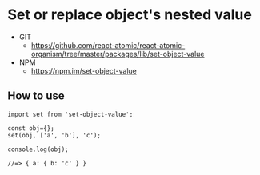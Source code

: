 Set or replace object's nested value
===============
   * GIT
      * https://github.com/react-atomic/react-atomic-organism/tree/master/packages/lib/set-object-value
   * NPM
      * https://npm.im/set-object-value

## How to use
```
import set from 'set-object-value';

const obj={};
set(obj, ['a', 'b'], 'c');

console.log(obj);

//=> { a: { b: 'c' } }
```


